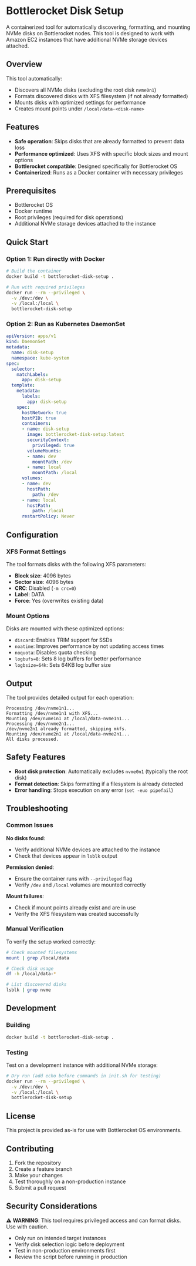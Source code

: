 # Bottlerocket Disk Setup

A containerized tool for automatically discovering, formatting, and mounting NVMe disks on Bottlerocket nodes. This tool is designed to work with Amazon EC2 instances that have additional NVMe storage devices attached.

## Overview

This tool automatically:

- Discovers all NVMe disks (excluding the root disk `nvme0n1`)
- Formats discovered disks with XFS filesystem (if not already formatted)
- Mounts disks with optimized settings for performance
- Creates mount points under `/local/data-<disk-name>`

## Features

- **Safe operation**: Skips disks that are already formatted to prevent data loss
- **Performance optimized**: Uses XFS with specific block sizes and mount options
- **Bottlerocket compatible**: Designed specifically for Bottlerocket OS
- **Containerized**: Runs as a Docker container with necessary privileges

## Prerequisites

- Bottlerocket OS
- Docker runtime
- Root privileges (required for disk operations)
- Additional NVMe storage devices attached to the instance

## Quick Start

### Option 1: Run directly with Docker

```bash
# Build the container
docker build -t bottlerocket-disk-setup .

# Run with required privileges
docker run --rm --privileged \
  -v /dev:/dev \
  -v /local:/local \
  bottlerocket-disk-setup
```

### Option 2: Run as Kubernetes DaemonSet

```yaml
apiVersion: apps/v1
kind: DaemonSet
metadata:
  name: disk-setup
  namespace: kube-system
spec:
  selector:
    matchLabels:
      app: disk-setup
  template:
    metadata:
      labels:
        app: disk-setup
    spec:
      hostNetwork: true
      hostPID: true
      containers:
      - name: disk-setup
        image: bottlerocket-disk-setup:latest
        securityContext:
          privileged: true
        volumeMounts:
        - name: dev
          mountPath: /dev
        - name: local
          mountPath: /local
      volumes:
      - name: dev
        hostPath:
          path: /dev
      - name: local
        hostPath:
          path: /local
      restartPolicy: Never
```

## Configuration

### XFS Format Settings

The tool formats disks with the following XFS parameters:

- **Block size**: 4096 bytes
- **Sector size**: 4096 bytes  
- **CRC**: Disabled (`-m crc=0`)
- **Label**: DATA
- **Force**: Yes (overwrites existing data)

### Mount Options

Disks are mounted with these optimized options:

- `discard`: Enables TRIM support for SSDs
- `noatime`: Improves performance by not updating access times
- `noquota`: Disables quota checking
- `logbufs=8`: Sets 8 log buffers for better performance
- `logbsize=64k`: Sets 64KB log buffer size

## Output

The tool provides detailed output for each operation:

```text
Processing /dev/nvme1n1...
Formatting /dev/nvme1n1 with XFS...
Mounting /dev/nvme1n1 at /local/data-nvme1n1...
Processing /dev/nvme2n1...
/dev/nvme2n1 already formatted, skipping mkfs.
Mounting /dev/nvme2n1 at /local/data-nvme2n1...
All disks processed.
```

## Safety Features

- **Root disk protection**: Automatically excludes `nvme0n1` (typically the root disk)
- **Format detection**: Skips formatting if a filesystem is already detected
- **Error handling**: Stops execution on any error (`set -euo pipefail`)

## Troubleshooting

### Common Issues

**No disks found**:

- Verify additional NVMe devices are attached to the instance
- Check that devices appear in `lsblk` output

**Permission denied**:

- Ensure the container runs with `--privileged` flag
- Verify `/dev` and `/local` volumes are mounted correctly

**Mount failures**:

- Check if mount points already exist and are in use
- Verify the XFS filesystem was created successfully

### Manual Verification

To verify the setup worked correctly:

```bash
# Check mounted filesystems
mount | grep /local/data

# Check disk usage
df -h /local/data-*

# List discovered disks
lsblk | grep nvme
```

## Development

### Building

```bash
docker build -t bottlerocket-disk-setup .
```

### Testing

Test on a development instance with additional NVMe storage:

```bash
# Dry run (add echo before commands in init.sh for testing)
docker run --rm --privileged \
  -v /dev:/dev \
  -v /local:/local \
  bottlerocket-disk-setup
```

## License

This project is provided as-is for use with Bottlerocket OS environments.

## Contributing

1. Fork the repository
2. Create a feature branch
3. Make your changes
4. Test thoroughly on a non-production instance
5. Submit a pull request

## Security Considerations

⚠️ **WARNING**: This tool requires privileged access and can format disks. Use with caution.

- Only run on intended target instances
- Verify disk selection logic before deployment
- Test in non-production environments first
- Review the script before running in production
